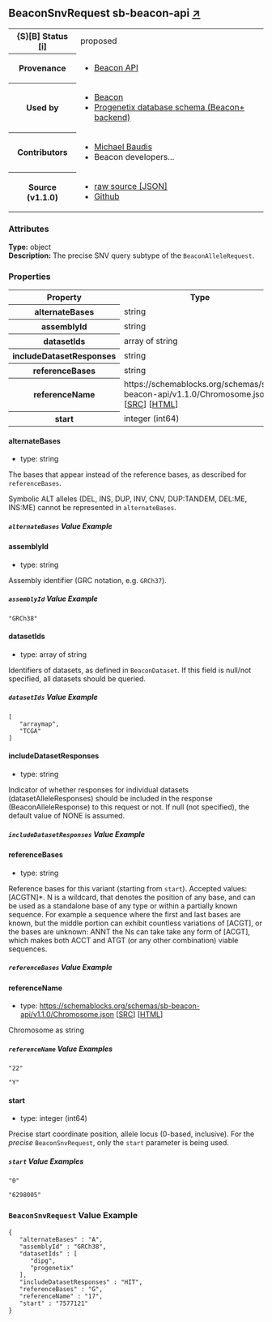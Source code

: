 
<div id="schema-header-title">
  <h2>BeaconSnvRequest <span id="schema-header-title-project">sb-beacon-api <a href="https://github.com/ga4gh-schemablocks/sb-beacon-api" target="_BLANK">&nearr;</a></span> </h2>
</div>

<table id="schema-header-table">
  <tr>
    <th>{S}[B] Status <a href="https://schemablocks.org/about/sb-status-levels.html">[i]</a></th>
    <td><div id="schema-header-status">proposed</div></td>
  </tr>

  <tr>
    <th>Provenance</th>
    <td>
      <ul>
<li><a href="https://github.com/ga4gh-beacon/specification/">Beacon API</a></li>
      </ul>
    </td>
  </tr>
  <tr>
    <th>Used by</th>
    <td>
      <ul>
<li><a href="https://github.com/ga4gh-beacon/specification/blob/master/beacon.yaml">Beacon</a></li>
<li><a href="https://github.com/progenetix/schemas/tree/master/main/yaml">Progenetix database schema (Beacon+ backend)</a></li>
      </ul>
    </td>
  </tr>

<!--more-->

  <tr>
    <th>Contributors</th>
    <td>
      <ul>
<li><a href="https://orcid.org/0000-0002-9903-4248">Michael Baudis</a></li>
<li>Beacon developers...</li>
      </ul>
    </td>
  </tr>
  <tr>
    <th>Source (v1.1.0)</th>
    <td>
      <ul>
        <li><a href="current/BeaconSnvRequest.json" target="_BLANK">raw source [JSON]</a></li>
        <li><a href="https://github.com/ga4gh-schemablocks/sb-beacon-api/blob/master/schemas/BeaconSnvRequest.yaml" target="_BLANK">Github</a></li>
      </ul>
    </td>
  </tr>
</table>

<div id="schema-attributes-title">
  <h3>Attributes</h3>
</div>

  
__Type:__ object  
__Description:__ The precise SNV query subtype of the `BeaconAlleleRequest`.
### Properties

<table id="schema-properties-table">
  <tr>
    <th>Property</th>
    <th>Type</th>
  </tr>
  <tr>
    <th>alternateBases</th>
    <td>string</td>
  </tr>
  <tr>
    <th>assemblyId</th>
    <td>string</td>
  </tr>
  <tr>
    <th>datasetIds</th>
    <td>array of string</td>
  </tr>
  <tr>
    <th>includeDatasetResponses</th>
    <td>string</td>
  </tr>
  <tr>
    <th>referenceBases</th>
    <td>string</td>
  </tr>
  <tr>
    <th>referenceName</th>
    <td>https://schemablocks.org/schemas/sb-beacon-api/v1.1.0/Chromosome.json [<a href="https://schemablocks.org/schemas/sb-beacon-api/v1.1.0/Chromosome.json" target="_BLANK">SRC</a>] [<a href="https://schemablocks.org/schemas/sb-beacon-api/Chromosome.html" target="_BLANK">HTML</a>]</td>
  </tr>
  <tr>
    <th>start</th>
    <td>integer (int64)</td>
  </tr>

</table>


#### alternateBases

* type: string

The bases that appear instead of the reference bases, as described for 
`referenceBases`.

Symbolic ALT alleles (DEL, INS, DUP, INV, CNV, DUP:TANDEM, DEL:ME,
INS:ME) cannot be represented in `alternateBases`.


##### `alternateBases` Value Example  


#### assemblyId

* type: string

Assembly identifier (GRC notation, e.g. `GRCh37`).

##### `assemblyId` Value Example  

```
"GRCh38"
```

#### datasetIds

* type: array of string

Identifiers of datasets, as defined in `BeaconDataset`. If this
field is null/not specified, all datasets should be queried.


##### `datasetIds` Value Example  

```
[
   "arraymap",
   "TCGA"
]
```

#### includeDatasetResponses

* type: string

Indicator of whether responses for individual datasets
(datasetAlleleResponses) should be included in the response
(BeaconAlleleResponse) to this request or not. If null (not
specified), the default value of NONE is assumed.


##### `includeDatasetResponses` Value Example  


#### referenceBases

* type: string

Reference bases for this variant (starting from `start`).
Accepted values: [ACGTN]*. N is a wildcard, that denotes the position of 
any base, and can be used as a standalone base of any type or within a 
partially known sequence. For example a sequence where the first and 
last bases are known, but the middle portion can exhibit countless 
variations of [ACGT], or the bases are unknown: ANNT the Ns can take 
take any form of [ACGT], which makes both ACCT and ATGT (or any other 
combination) viable sequences.


##### `referenceBases` Value Example  


#### referenceName

* type: https://schemablocks.org/schemas/sb-beacon-api/v1.1.0/Chromosome.json [<a href="https://schemablocks.org/schemas/sb-beacon-api/v1.1.0/Chromosome.json" target="_BLANK">SRC</a>] [<a href="https://schemablocks.org/schemas/sb-beacon-api/Chromosome.html" target="_BLANK">HTML</a>]

Chromosome as string


##### `referenceName` Value Examples  

```
"22"
```
```
"Y"
```

#### start

* type: integer (int64)

Precise start coordinate position, allele locus (0-based, inclusive).
For the _precise_ `BeaconSnvRequest`, only the `start` parameter is being
used.


##### `start` Value Examples  

```
"0"
```
```
"6298005"
```


### `BeaconSnvRequest` Value Example  

```
{
   "alternateBases" : "A",
   "assemblyId" : "GRCh38",
   "datasetIds" : [
      "dipg",
      "progenetix"
   ],
   "includeDatasetResponses" : "HIT",
   "referenceBases" : "G",
   "referenceName" : "17",
   "start" : "7577121"
}
```

